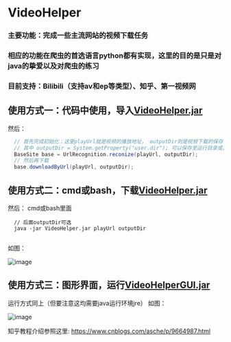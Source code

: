 # VideoHelper

### 主要功能：完成一些主流网站的视频下载任务
### 相应的功能在爬虫的首选语言python都有实现，这里的目的是只是对java的挚爱以及对爬虫的练习
### 目前支持：Bilibili（支持av和ep等类型）、知乎、第一视频网

## 使用方式一：代码中使用，导入[VideoHelper.jar](https://github.com/asche910/VideoHelper/raw/master/VideoHelper.jar)
然后：
```JAVA
  // 首先完成初始化；这里playUrl就是视频的播放地址， outputDir则是视频下载的保存目录
  // 其中 outputDir = System.getProperty("user.dir"); 可以保存至运行目录或自定义
  BaseSite base = UrlRecognition.reconize(playUrl, outputDir);
  // 然后再下载
  base.downloadByUrl(playUrl, outputDir);

```

## 使用方式二：cmd或bash，下载[VideoHelper.jar](https://github.com/asche910/VideoHelper/raw/master/VideoHelper.jar)
然后：
cmd或bash里面
```
  // 后面outputDir可选
  java -jar VideoHelper.jar playUrl outputDir
  
```
如图：

![image](https://github.com/asche910/VideoHelper/blob/master/screenshots/TIM%E6%88%AA%E5%9B%BE20181027201653.png)

## 使用方式三：图形界面，运行[VideoHelperGUI.jar](https://github.com/asche910/VideoHelper/raw/master/VideoHelperGUI.jar)
运行方式同上（但要注意这均需要java运行环境jre）
如图：

![image](https://github.com/asche910/VideoHelper/blob/master/screenshots/TIM%E6%88%AA%E5%9B%BE20181027212558.png)




知乎教程介绍参照这里:
https://www.cnblogs.com/asche/p/9664987.html

